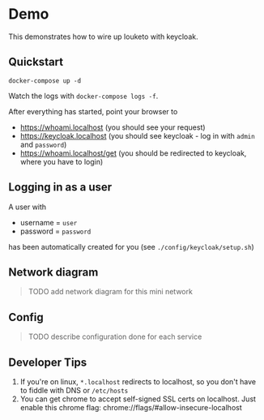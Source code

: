 # Demo

This demonstrates how to wire up louketo with keycloak.

## Quickstart

```
docker-compose up -d
```

Watch the logs with `docker-compose logs -f`.

After everything has started, point your browser to

+ https://whoami.localhost (you should see your request)
+ https://keycloak.localhost (you should see keycloak - log in with `admin` and `password`)
+ https://whoami.localhost/get (you should be redirected to keycloak, where you have to login)

## Logging in as a user

A user with

+ username = `user`
+ password = `password`

has been automatically created for you (see `./config/keycloak/setup.sh`)

## Network diagram

> TODO add network diagram for this mini network

## Config

> TODO describe configuration done for each service

## Developer Tips

1. If you're on linux, `*.localhost` redirects to localhost, so you don't have
   to fiddle with DNS or `/etc/hosts`
2. You can get chrome to accept self-signed SSL certs on localhost. Just enable
   this chrome flag: chrome://flags/#allow-insecure-localhost
